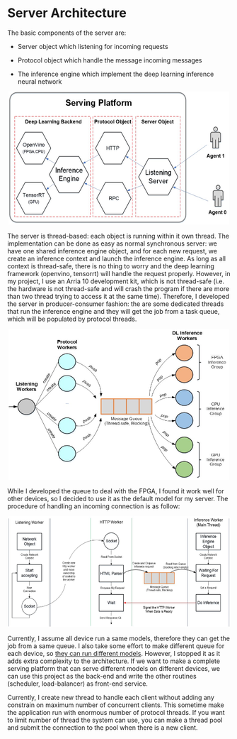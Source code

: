 # Server Architecture

The basic components of the server are:

- Server object which listening for incoming requests

- Protocol object which handle the message incoming messages

- The inference engine which implement the deep learning inference neural network

<p align="center">
  <img width="500" height="300" src="../imgs/inference_server.jpg">
</p>

The server is thread-based: each object is running within it own thread. The implementation can be done as easy as normal synchronous server: we have one shared inference engine object, and for each new request, we create an inference context and launch the inference engine. As long as all context is thread-safe, there is no thing to worry and the deep learning framework (openvino, tensorrt) will handle the request properly. However, in my project, I use an Arria 10 development kit, which is not thread-safe (i.e. the hardware is not thread-safe and will crash the program if there are more than two thread trying to access it at the same time). Therefore, I developed the server in producer-consumer fashion: the are some dedicated threads that run the inference engine and they will get the job from a task queue, which will be populated by protocol threads.

<p align="center">
  <img width="500" height="340" src="../imgs/server.jpg">
</p>


While I developed the queue to deal with the FPGA, I found it work well for other devices, so I decided to use it as the default model for my server. The procedure of handling an incoming connection is as follow:

<p align="center">
  <img width="500" height="250" src="../imgs/server_impl.jpg">
</p>

Currently, I assume all device run a same models, therefore they can get the job from a same queue. I also take some effort to make different queue for each device, so [they can run different models](/server/_experimental/st_server_reactor.cpp). However, I stopped it as it adds extra complexity to the architecture. If we want to make a complete serving platform that can serve different models on different devices, we can use this project as the back-end and write the other routines (scheduler, load-balancer) as front-end service.

Currently, I create new thread to handle each client without adding any constrain on maximum number of concurrent clients. This sometime make the application run with enormous number of protocol threads. If you want to limit number of thread the system can use, you can make a thread pool and submit the connection to the pool when there is a new client.